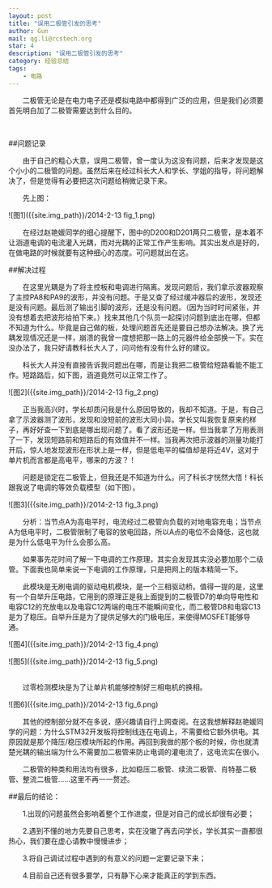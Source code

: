 ```yaml
---
layout: post
title: "误用二极管引发的思考"
author: Gun
mail: qg.li@rcstech.org
star: 4
description: "误用二极管引发的思考"
category: 经验总结
tags: 
  	- 电路
---
```


　　二极管无论是在电力电子还是模拟电路中都得到广泛的应用，但是我们必须要首先明白加了二极管需要达到什么目的。

<!--more-->
<br>

##问题记录

　　由于自己的粗心大意，误用二极管，曾一度认为这没有问题，后来才发现是这个小小的二极管的问题。虽然后来在经过科长大人和学长、学姐的指导，将问题解决了，但是觉得有必要把这次问题给稍微记录下来。

　　先上图：

![图1]({{site.img_path}}/2014-2-13 fig_1.png)
<br>

　　在经过赵艳媛同学的细心提醒下，图中的D200和D201两只二极管，是本着不让涵道电调的电流灌入光耦，而对光耦的正常工作产生影响。其实出发点是好的，在做电路的时候就要有这种细心的态度。可问题就出在这。

##解决过程

　　在这里光耦是为了将主控板和电调进行隔离。发现问题后，我们拿示波器观察了主控PA8和PA9的波形，并没有问题。于是又查了经过缓冲器后的波形，发现还是没有问题。最后测了输出引脚的波形，还是没有问题。（因为当时时间紧张，并没有想着去把波形给拍下来。）找来其他几个队员一起探讨问题到底出在哪，但都不知道为什么。毕竟是自己做的板，处理问题首先还是要自己想办法解决。换了光耦发现情况还是一样，崩溃的我曾一度想把那一路上的元器件给全部换一下。实在没办法了，我只好请教科长大人了，问问他有没有什么好的建议。

　　科长大人并没有直接告诉我问题出在哪，而是让我把二极管给短路看能不能工作。短路路后，如下图，涵道竟然可以正常工作了。

![图2]({{site.img_path}}/2014-2-13 fig_2.png)
<br>

　　正当我高兴时，学长却质问我是什么原因导致的，我却不知道。于是，有自己拿了示波器测了波形，发现和没短前的波形大同小异。学长又叫我恢复原来的样子，再好好查一下到底是哪出现问题了。看了波形还是一样。但当我拿了万用表测了一下，发现短路前和短路后的有效值并不一样。当我再次把示波器的测量功能打开后，惊人地发现波形在形状上是一样，但是低电平的幅值却是将近4V，这对于单片机而言都是高电平，哪来的方波？！

　　问题是锁定在二极管上，但我还是不知道为什么。问了科长才恍然大悟！科长跟我说了电调的等效负载模型（如下图）。

![图3]({{site.img_path}}/2014-2-13 fig_3.png)
<br>

　　分析：当节点A为高电平时，电流经过二极管向负载的对地电容充电；当节点A为低电平时，二极管限制了电容的放电回路，所以A点的电位不会降低，这也就是为什么低电平为什么会那么高。

　　如果事先花时间了解一下电调的工作原理，其实会发现其实没必要加那个二级管。下面我也简单来说一下电调的工作原理，只是把网上的版本精简一下。

　　此模块是无刷电调的驱动电机模块，是一个三相驱动桥。值得一提的是，这里有一个自举升压电路，它用到的原理正是我上面提到的二极管D7的单向导电性和电容C12的充放电以及电容C12两端的电压不能瞬间变化，而二极管D8和电容C13是为了稳压。自举升压是为了提供足够大的门极电压，来使得MOSFET能够导通。

![图4]({{site.img_path}}/2014-2-13 fig_4.png)
<br>

![图5]({{site.img_path}}/2014-2-13 fig_5.png)
<br>
<br>

　　过零检测模块是为了让单片机能够控制好三相电机的换相。

![图6]({{site.img_path}}/2014-2-13 fig_6.png)
<br>

　　其他的控制部分就不在多说，感兴趣请自行上网查阅。在这我想解释赵艳媛同学的问题：为什么STM32开发板将控制线连在电调上，不需要给它额外供电。其原因就是那个降压/稳压模块所起的作用。再回到我做的那个板的时候，你也就清楚光耦的输出端为什么不需要加二极管来防止电调的灌电流了，这电流实在很小。

　　二极管的种类和用法均有很多，比如稳压二极管、续流二极管、肖特基二极管、整流二极管……这里不再一一赘述。

##最后的结论：

　　1.出现的问题虽然会影响着整个工作进度，但是对自己的成长却很有必要；

　　2.遇到不懂的地方先要自己思考，实在没辙了再去问学长，学长其实一直都很热心，我们要在虚心请教中慢慢进步；

　　3.将自己调试过程中遇到的有意义的问题一定要记录下来；

　　4.目前自己还有很多要学，只有静下心来才能真正的学到东西。
